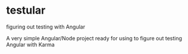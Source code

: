 testular
========

figuring out testing with Angular

A very simple Angular/Node project ready for using to figure out testing Angular with Karma
